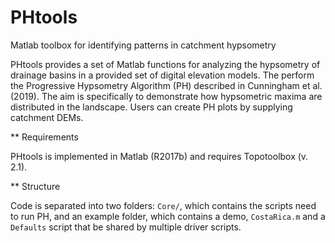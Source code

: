 # PHtools
Matlab toolbox for identifying patterns in catchment hypsometry 

PHtools provides a set of Matlab functions for analyzing the hypsometry of drainage basins in a provided set of digital elevation models. The perform the Progressive Hypsometry Algorithm (PH) described in Cunningham et al. (2019). The aim is specifically to demonstrate how hypsometric maxima are distributed in the landscape. Users can create PH plots by supplying catchment DEMs.

** Requirements

PHtools is implemented in Matlab (R2017b) and requires Topotoolbox (v. 2.1).

** Structure

Code is separated into two folders: `Core/`, which contains the scripts need to run PH, and an example folder, which contains a demo, `CostaRica.m` and a `Defaults` script that be shared by multiple driver scripts.
